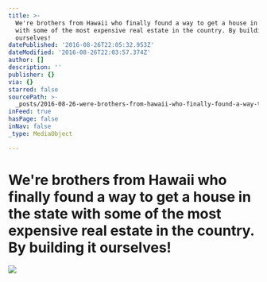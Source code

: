 ```yaml
---
title: >-
  We're brothers from Hawaii who finally found a way to get a house in the state
  with some of the most expensive real estate in the country. By building it
  ourselves!
datePublished: '2016-08-26T22:05:32.953Z'
dateModified: '2016-08-26T22:03:57.374Z'
author: []
description: ''
publisher: {}
via: {}
starred: false
sourcePath: >-
  _posts/2016-08-26-were-brothers-from-hawaii-who-finally-found-a-way-to-get-a.md
inFeed: true
hasPage: false
inNav: false
_type: MediaObject

---
```

# We're brothers from Hawaii who finally found a way to get a house in the state with some of the most expensive real estate in the country. By building it ourselves!
![](https://the-grid-user-content.s3-us-west-2.amazonaws.com/bb6284bf-d72a-4614-afbd-251c4aa42eb4.jpg)